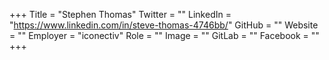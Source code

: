 +++
Title = "Stephen Thomas"
Twitter = ""
LinkedIn = "https://www.linkedin.com/in/steve-thomas-4746bb/"
GitHub = ""
Website = ""
Employer = "iconectiv"
Role = ""
Image = ""
GitLab = ""
Facebook = ""
+++

